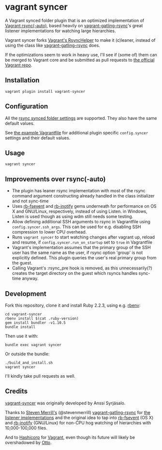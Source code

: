 # vagrant syncer

A Vagrant synced folder plugin that is an optimized implementation of [Vagrant rsync(-auto)](https://github.com/mitchellh/vagrant/tree/b721eb62cfbfa93895d0d4cf019436ab6b1df05d/plugins/synced_folders/rsync), based heavily on [vagrant-gatling-rsync](https://github.com/smerrill/vagrant-gatling-rsync)'s great listener implementations for watching large hierarchies.

Vagrant syncer forks [Vagrant's RsyncHelper](https://github.com/mitchellh/vagrant/blob/b721eb62cfbfa93895d0d4cf019436ab6b1df05d/plugins/synced_folders/rsync/helper.rb)
to make it (c)leaner, instead of using the class like [vagrant-gatling-rsync](https://github.com/smerrill/vagrant-gatling-rsync) does.

If the optimizations seem to work in heavy use, I'll see if (some of) them
can be merged to Vagrant core and be submitted as pull requests to
[the official Vagrant repo](https://github.com/mitchellh/vagrant).


## Installation

    vagrant plugin install vagrant-syncer


## Configuration

All the [rsync synced folder settings](https://docs.vagrantup.com/v2/synced-folders/rsync.html)
are supported. They also have the same default values.

See [the example Vagrantfile](https://github.com/asyrjasalo/vagrant-syncer/blob/master/example/Vagrantfile)
for additional plugin specific ```config.syncer``` settings and their default values.


## Usage

    vagrant syncer

## Improvements over rsync(-auto)

- The plugin has leaner rsync implementation with most of the rsync command
  argument constructing already handled in the class initializer and not sync-time
- Uses [rb-fsevent](https://github.com/thibaudgg/rb-fsevent) and
  [rb-inotify](https://github.com/nex3/rb-inotify) gems underneath for
  performance on OS X and GNU/Linux, respectively, instead of using Listen.
  in Windows, Listen is used though as using wdm still needs some testing.
- Allow defining additional SSH arguments to rsync in Vagrantfile using
  ```config.syncer.ssh_args```. This can be used for e.g. disabling SSH
  compression to lower CPU overhead.
- Runs ```vagrant syncer``` to start watching changes after vagrant up, reload
  and resume, if ```config.syncer.run_on_startup``` set to ```true```
  in Vagrantfile
- Vagrant's implementation assumes that the primary group of the SSH user
  has the same name as the user, if rsync option 'group' is not explicitly
  defined. This plugin queries the user's real primary group from the guest.
- Calling Vagrant's :rsync_pre hook is removed, as this unnecessarily(?) creates
  the target directory on the guest which rsyncs handles sync-time anyway.


## Development

Fork this repository, clone it and install Ruby 2.2.3, using e.g. [rbenv](https://github.com/sstephenson/rbenv):

    cd vagrant-syncer
    rbenv install $(cat .ruby-version)
    gem install bundler -v1.10.5
    bundle install

Then use it with:

    bundle exec vagrant syncer

Or outside the bundle:

    ./build_and_install.sh
    vagrant syncer

I'll kindly take pull requests as well.

## Credits

[vagrant-syncer](https://github.com/asyrjasalo/vagrant-syncer) was originally developed by Anssi Syrjäsalo.

Thanks to [Steven Merrill's](https://github.com/smerrill) (@stevenmerrill) [vagrant-gatling-rsync](https://github.com/smerrill/vagrant-gatling-rsync)
for [the listener implementations](https://github.com/smerrill/vagrant-gatling-rsync/tree/master/lib/vagrant-gatling-rsync/listen) and the original idea to tap into [rb-fsevent](https://github.com/thibaudgg/rb-fsevent) (OS X)
and [rb-inotify](https://github.com/nex3/rb-inotify) (GNU/Linux) for non-CPU hog watching of hierarchies with 10,000-100,000 files.

And to [Hashicorp](https://github.com/hashicorp) for [Vagrant](https://github.com/mitchellh/vagrant), even though its
future will likely be overshadowed by [Otto](https://github.com/hashicorp/otto).
